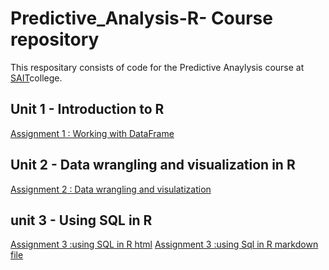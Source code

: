 # Predictive_Analysis-R- Course repository
This respositary consists of code for the Predictive Anaylysis course at [SAIT](https://www.sait.ca/)college.

## Unit 1 - Introduction to R
[Assignment 1 : Working with DataFrame](https://github.com/Amandeep1194/Predictive_Analysis-R-/blob/main/Assignment%20Dataframe%201.R)

## Unit 2 - Data wrangling and visualization in R
[Assignment 2 : Data wrangling and visulatization](https://github.com/Amandeep1194/Predictive_Analysis-R-/blob/main/Assignment%202%20Titan.R)

## unit 3 - Using SQL in R
[Assignment 3 :using SQL in R html](https://github.com/Amandeep1194/Predictive_Analysis-R-/blob/main/Assignment%203%20%20R%20markdown.Rmd)
[Assignment 3 :using Sql in R markdown file](https://github.com/Amandeep1194/Predictive_Analysis-R-/blob/main/Assignment%203%20%20R%20markdown.Rmd)


